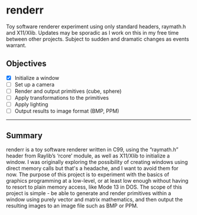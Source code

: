# renderr

Toy software renderer experiment using only standard headers, raymath.h and X11/Xlib. Updates may be sporadic as I work on this in my free time between
other projects. Subject to sudden and dramatic changes as events warrant.

## Objectives

- [x] Initialize a window
- [ ] Set up a camera
- [ ] Render and output primitives (cube, sphere)
- [ ] Apply transformations to the primitives
- [ ] Apply lighting
- [ ] Output results to image format (BMP, PPM)
--------------------------------------------------------------------
## Summary

renderr is a toy software renderer written in C99, using the “raymath.h” header from Raylib’s ‘rcore’ module, as well as X11/Xlib to initialize a window. I was originally exploring the possibility of creating windows using direct memory calls but that's a headache, and I want to avoid them for now. 
The purpose of this project is to experiment with the basics of graphics programming at a low-level, or at least low enough without having to resort 
to plain memory access, like Mode 13 in DOS. The scope of this project is simple - be able to generate and render primitives within a window using purely 
vector and matrix mathematics, and then output the resulting images to an image file such as BMP or PPM.



